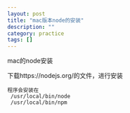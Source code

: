 ```yaml
---
layout: post
title: "mac版本node的安装"
description: ""
category: practice
tags: [] 
---
```


mac的node安装

下载https://nodejs.org/的文件，进行安装

```
程序会安装在
 /usr/local/bin/node
 /usr/local/bin/npm
```
